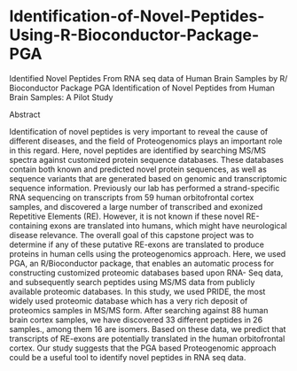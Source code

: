 # Identification-of-Novel-Peptides-Using-R-Bioconductor-Package-PGA
Identified Novel Peptides From RNA seq data of Human Brain Samples by R/ Bioconductor Package PGA
Identification of Novel Peptides from Human Brain Samples: A Pilot Study

Abstract

Identification of novel peptides is very important to reveal the cause of different diseases, and the
field of Proteogenomics plays an important role in this regard. Here, novel peptides are identified
by searching MS/MS spectra against customized protein sequence databases. These databases
contain both known and predicted novel protein sequences, as well as sequence variants that are
generated based on genomic and transcriptomic sequence information. Previously our lab has
performed a strand-specific RNA sequencing on transcripts from 59 human orbitofrontal cortex
samples, and discovered a large number of transcribed and exonized Repetitive Elements (RE).
However, it is not known if these novel RE-containing exons are translated into humans, which
might have neurological disease relevance. The overall goal of this capstone project was to
determine if any of these putative RE-exons are translated to produce proteins in human cells
using the proteogenomics approach. Here, we used PGA, an R/Bioconductor package, that
enables an automatic process for constructing customized proteomic databases based upon RNA-
Seq data, and subsequently search peptides using MS/MS data from publicly available proteomic
databases. In this study, we used PRIDE, the most widely used proteomic database which has a
very rich deposit of proteomics samples in MS/MS form. After searching against 88 human brain
cortex samples, we have discovered 33 different peptides in 26 samples., among them 16 are
isomers. Based on these data, we predict that transcripts of RE-exons are potentially translated in
the human orbitofrontal cortex. Our study suggests that the PGA based Proteogenomic approach
could be a useful tool to identify novel peptides in RNA seq data.
